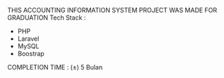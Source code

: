 THIS ACCOUNTING INFORMATION SYSTEM PROJECT WAS MADE FOR GRADUATION
Tech Stack : 
- PHP
- Laravel
- MySQL
- Boostrap

COMPLETION TIME : (±) 5 Bulan
